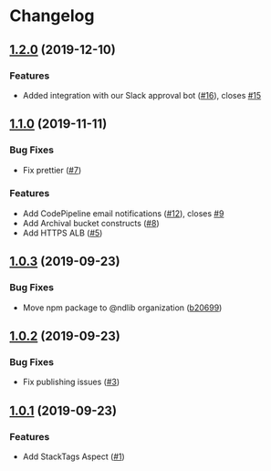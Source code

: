 # Changelog

## [1.2.0](https://github.com/ndlib/ndlib-cdk/compare/v1.1.0...v1.2.0) (2019-12-10)

### Features

* Added integration with our Slack approval bot ([#16](https://github.com/ndlib/ndlib-cdk/pull/16)), closes [#15](https://github.com/ndlib/ndlib-cdk/issues/15)

## [1.1.0](https://github.com/ndlib/ndlib-cdk/compare/v1.0.3...v1.1.0) (2019-11-11)

### Bug Fixes

* Fix prettier ([#7](https://github.com/ndlib/ndlib-cdk/pull/7))

### Features

* Add CodePipeline email notifications ([#12](https://github.com/ndlib/ndlib-cdk/pull/12)), closes [#9](https://github.com/ndlib/ndlib-cdk/issues/9)
* Add Archival bucket constructs ([#8](https://github.com/ndlib/ndlib-cdk/pull/8))
* Add HTTPS ALB ([#5](https://github.com/ndlib/ndlib-cdk/pull/5))

## [1.0.3](https://github.com/ndlib/ndlib-cdk/compare/v1.0.2...v1.0.3) (2019-09-23)

### Bug Fixes

* Move npm package to @ndlib organization ([b20699](https://github.com/ndlib/ndlib-cdk/commit/b20699374a22b2424bfce961359034a635a05df7))

## [1.0.2](https://github.com/ndlib/ndlib-cdk/compare/v1.0.1...v1.0.2) (2019-09-23)

### Bug Fixes

* Fix publishing issues ([#3](https://github.com/ndlib/ndlib-cdk/pull/3))

## [1.0.1](https://github.com/ndlib/ndlib-cdk/compare/feb80590339abc48a582502704cd4ee108e2041c...v1.0.1) (2019-09-23)

### Features

* Add StackTags Aspect ([#1](https://github.com/ndlib/ndlib-cdk/pull/1))